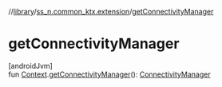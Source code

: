//[library](../../index.md)/[ss_n.common_ktx.extension](index.md)/[getConnectivityManager](get-connectivity-manager.md)

# getConnectivityManager

[androidJvm]\
fun [Context](https://developer.android.com/reference/kotlin/android/content/Context.html).[getConnectivityManager](get-connectivity-manager.md)(): [ConnectivityManager](https://developer.android.com/reference/kotlin/android/net/ConnectivityManager.html)
